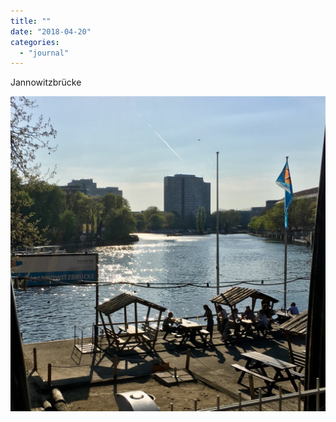 ```yaml
---
title: ""
date: "2018-04-20"
categories: 
  - "journal"
---
```


Jannowitzbrücke

![](images/6f8bf77f30.jpg)
